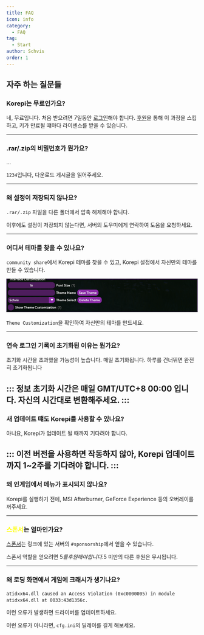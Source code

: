 ```yaml
---
title: FAQ
icon: info
category:
  - FAQ
tag:
  - Start
author: Schvis
order: 1
---
```


## 자주 하는 질문들

### Korepi는 무료인가요?

네, 무료입니다. 처음 받으려면 7일동안 [로그인](../start/sign-in.md)해야 합니다. [후원](../start/sponsor.md)을 통해 이 과정을 스킵하고, 키가 만료될 떄마다 라이센스를 받을 수 있습니다.

---
### .rar/.zip의 비밀번호가 뭔가요?

...

`1234`입니다, 다운로드 게시글을 읽어주세요.

---
### 왜 설정이 저장되지 않나요?

`.rar/.zip` 파일을 다른 폴더에서 압축 해제해야 합니다.

이후에도 설정이 저장되지 않는다면, 서버의 도우미에게 연락하여 도움을 요청하세요.

---
### 어디서 테마를 찾을 수 있나요?

`community share`에서 Korepi 테마를 찾을 수 있고, Korepi 설정에서 자신만의 테마를 만들 수 있습니다.

![](/assets/images/docs/202312/theme-settings.png)

`Theme Customization`을 확인하여 자신만의 테마를 만드세요.

---
### 연속 로그인 기록이 초기화된 이유는 뭔가요?

초기화 시간을 초과했을 가능성이 높습니다. 매일 초기화됩니다. 하루를 건너뛰면 완전히 초기화됩니다

::: 정보 초기화 시간은 매일 GMT/UTC+8 00:00 입니다. 자신의 시간대로 변환해주세요.
:::
---

### 새 업데이트 떄도 Korepi를 사용할 수 있나요?

아니요, Korepi가 업데이트 될 때까지 기다려야 합니다.

::: 이전 버전을 사용하면 작동하지 않아, Korepi 업데이트까지 1~2주를 기다려야 합니다.
:::
---

### 왜 인게임에서 메뉴가 표시되지 않나요?

Korepi를 실행하기 전에, MSI Afterburner, GeForce Experience 등의 오버레이를 꺼주세요.

---
### <span style='color:yellow;'>스폰서</span>는 얼마인가요?

[스폰서](../start/sponsor.md)는 링크에 있는 서버의 `#sponsorship`에서 얻을 수 있습니다.

스폰서 역할을 얻으려면 5$를 후원해야 합니다. 5$ 미만의 다른 후원은 무시됩니다.

---
### 왜 로딩 화면에서 게임에 크래시가 생기나요?

`atidxx64.dll caused an Access Violation (0xc0000005) in module atidxx64.dll at 0033:43d1356c.`

이런 오류가 발생하면 드라이버를 업데이트하세요.

이런 오류가 아니라면, `cfg.ini`의 딜레이를 길게 해보세요.
